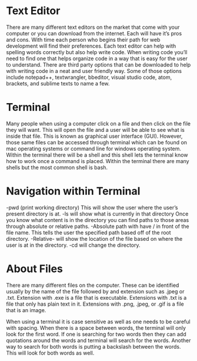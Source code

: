 # Text Editor
There are many different text editors on the market that come with your computer or you can download from the internet. Each will have it’s pros and cons. With time each person who begins their path for web development will find their preferences. Each text editor can help with spelling words correctly but also help write code. When writing code you’ll need to find one that helps organize code in a way that is easy for the user to understand. There are third party options that can be downloaded to help with writing code in a neat and user friendly way. Some of those options include notepad++, textwrangler, bbeditor, visual studio code, atom, brackets, and sublime texts to name a few.

# Terminal
Many people when using a computer click on a file and then click on the file they will want. This will open the file and a user will be able to see what is inside that file. This is known as graphical user interface (GUI). However, those same files can be accessed through terminal which can be found on mac operating systems or command line for windows operating system. Within the terminal there will be a shell and this shell lets the terminal know how to work once a command is placed. Within the terminal there are many shells but the most common shell is bash.

# Navigation within Terminal
-pwd (print working directory) This will show the user where the user’s present directory is at.
-ls will show what is currently in that directory
Once you know what content is in the directory you can find paths to those areas through absolute or relative paths.
-Absolute path with have / in front of the file name. This tells the user the specified path based off of the root directory.
-Relative- will show the location of the file based on where the user is at in the directory.
-cd will change the directory.

# About Files
There are many different files on the computer. These can be identified usually by the name of the file followed by and extension such as .jpeg or .txt.
Extension with .exe is a file that is executable.
Extensions with .txt is a file that only has plain text in it.
Extensions with .png, .jpeg, or .gif is a file that is an image.

When using a terminal it is case sensitive as well as one needs to be careful with spacing. When there is a space between words, the terminal will only look for the first word. If one is searching for two words then they can add quotations around the words and terminal will search for the words. Another way to search for both words is putting a backslash between the words. This will look for both words as well.

